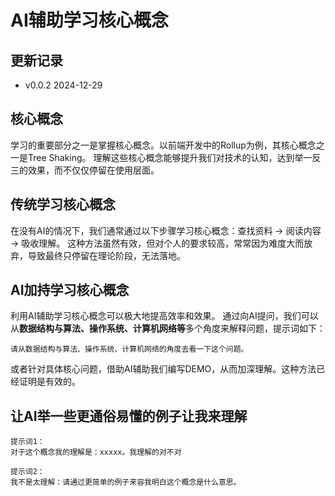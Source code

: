 # AI辅助学习核心概念

## 更新记录
- v0.0.2 2024-12-29


## 核心概念
学习的重要部分之一是掌握核心概念。以前端开发中的Rollup为例，其核心概念之一是Tree Shaking。
理解这些核心概念能够提升我们对技术的认知，达到举一反三的效果，而不仅仅停留在使用层面。

## 传统学习核心概念
在没有AI的情况下，我们通常通过以下步骤学习核心概念：查找资料 -> 阅读内容 -> 吸收理解。
这种方法虽然有效，但对个人的要求较高，常常因为难度大而放弃，导致最终只停留在理论阶段，无法落地。

## AI加持学习核心概念
利用AI辅助学习核心概念可以极大地提高效率和效果。
通过向AI提问，我们可以从**数据结构与算法、操作系统、计算机网络等**多个角度来解释问题，提示词如下：
```
请从数据结构与算法、操作系统、计算机网络的角度去看一下这个问题。
```
或者针对具体核心问题，借助AI辅助我们编写DEMO，从而加深理解。这种方法已经证明是有效的。


## 让AI举一些更通俗易懂的例子让我来理解
```
提示词1：
对于这个概念我的理解是：xxxxx。我理解的对不对

提示词2：
我不是太理解：请通过更简单的例子来容我明白这个概念是什么意思。
```
